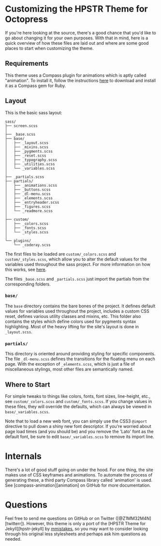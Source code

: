 # Customizing the HPSTR Theme for Octopress
If you're here looking at the source, there's a good chance that you'd like to
go about changing it for your own purposes. With that in mind, here is a quick
overview of how these files are laid out and where are some good places to
start when customizing the theme.

## Requirements
This theme uses a Compass plugin for animations which is aptly called "animation". To install it, follow the instructions [here][compass-animation] to download and install it as a Compass gem for Ruby.

## Layout
This is the basic sass layout:

    sass/
    ├── screen.scss
    │
    ├── _base.scss
    ├── base/
    │   ├── _layout.scss
    │   ├── _mixins.scss
    │   ├── _pygments.scss
    │   ├── _reset.scss
    │   ├── _typography.scss
    │   ├── _utilities.scss
    │   └── _variables.scss
    │
    ├── _partials.scss
    ├── partials/
    │   ├── _animations.scss
    │   ├── _buttons.scss
    │   ├── _dl-menu.scss
    │   ├── _elements.scss
    │   ├── _entryheader.scss
    │   ├── _figures.scss
    │   └── _readmore.scss
    │
    ├── custom/
    │   ├── _colors.scss
    │   ├── _fonts.scss
    │   └── _styles.scss
    │
    └── plugins/
        └── _coderay.scss

The first files to be loaded are `custom/_colors.scss` and
`custom/_styles.scss`, which allow you to alter the default values for the
variables used throughout the sass project. For more information on how this
works, see [here][sass-defaults].

The files `_base.scss` and `_partials.scss` just import the partials from the
corresponding folders.

### `base/`
The `base` directory contains the bare bones of the project. It defines default
values for variables used throughout the project, includes a custom CSS reset,
defines various utility classes and mixins, etc. This folder also contains the
styles which define colors used for pygments syntax highlighting. Most of the
heavy lifting for the site's layout is done in `_layout.scss`.

### `partials/`
This directory is oriented around providing styling for specific components.
The file `_dl-menu.scss` defines the transitions for the floating menu on each
page. With the exception of `_elements.scss`, which is just a file of
miscellaneous stylings, most other files are semantically named.

## Where to Start
For simple tweaks to things like colors, fonts, font sizes, line-height, etc.,
see `custom/_colors.scss` and `custom/_fonts.scss`. If you change values in
these files, they will override the defaults, which can always be viewed in
`base/_variables.scss`.

Note that to load a new web font, you can simply use the CSS3 `@import`
directive to pull down a shiny new font descriptor. If you're worried about
page load times (and you should be) and you remove the 'Lato' font as the
default font, be sure to edit `base/_variables.scss` to remove its import line.

# Internals
There's a lot of good stuff going on under the hood. For one thing, the site
makes use of CSS keyframes and animations. To automate the process of
generating these, a third party Compass library called 'animation' is used.
See [compass-animation][animation] on GitHub for more documentation.

# Questions
Feel free to send me questions on GitHub or on Twitter ([@Z1MM32M4N][twitterr]).
However, this theme is only a port of the [HPSTR Theme for Jekyll][hpstr-jekyll] by
[mmistakes][mmistakes], so you may want to consider looking through his original
less stylesheets and perhaps ask him questions as needed.

[sass-defaults]: http://sass-lang.com/documentation/file.SASS_REFERENCE.html#variable_defaults_
[compass-animation]: https://github.com/ericam/compass-animation
[twitter]: https://twitter.com/Z1MM32M4N
[hpstr-theme]: https://github.com/mmistakes/hpstr-jekyll-theme
[mmistakes]: https://github.com/mmistakes/
